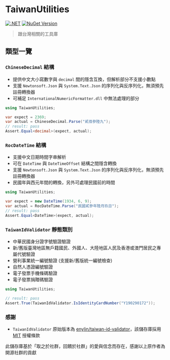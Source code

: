 # TaiwanUtilities
[![.NET](https://github.com/Orlys/TaiwanUtilities/actions/workflows/ci.yml/badge.svg)](https://github.com/Orlys/TaiwanUtilities/actions/workflows/ci.yml) [![NuGet Version](https://img.shields.io/nuget/v/TaiwanUtilities)](https://www.nuget.org/packages/TaiwanUtilities)


> 跟台灣相關的工具庫 

## 類型一覽

### `ChineseDecimal` 結構
- 提供中文大小寫數字與 ```decimal``` 間的隱含互換，但解析部分不支援小數點
- 支援 `Newtonsoft.Json` 與 `System.Text.Json` 的序列化與反序列化，無須預先註冊轉換器
- 可補足 ```InternationalNumericFormatter.dll``` 中無法處理的部分
```csharp
using TaiwanUtilities;

var expect = 2369;
var actual = ChineseDecimal.Parse("貳佰參陸九");
// result: pass
Assert.Equal<decimal>(expect, actual);
```

### `RocDateTime` 結構

- 支援中文日期時間字串解析
- 可在 `DateTime` 與 `DateTimeOffset` 結構之間隱含轉換
- 支援 `Newtonsoft.Json` 與 `System.Text.Json` 的序列化與反序列化，無須預先註冊轉換器
- 民國年與西元年間的轉換，另外可處理民國前的時間

```csharp
using TaiwanUtilities;

var expect = new DateTime(1934, 6, 9);
var actual = RocDateTime.Parse("民國貳參年陸月玖日");
// result: pass
Assert.Equal<DateTime>(expect, actual);
```

### `TaiwanIdValidator` 靜態類別
- 中華民國身分證字號驗證驗證
- 新/舊版臺灣地區無戶籍國民、外國人、大陸地區人民及香港或澳門居民之專屬代號驗證
- 營利事業統一編號驗證 (支援新/舊版統一編號檢查)
- 自然人憑證編號驗證
- 電子發票手機條碼驗證
- 電子發票捐贈碼驗證
```csharp
using TaiwanUtilities;

// result: pass
Assert.True(TaiwanIdValidator.IsIdentityCardNumber("Y190290172"));
```


### 感謝
- `TaiwanIdValidator` 原始版本為 [enylin/taiwan-id-validator](https://github.com/enylin/taiwan-id-validator)，該儲存庫採用 [MIT](https://github.com/enylin/taiwan-id-validator/blob/main/LICENSE) 授權條款  
<!--
- `ZipCode` 的點子來自 [recca0120/twzipcode](https://github.com/recca0120/twzipcode) 這個儲存庫，該儲存庫採用 [MIT](https://github.com/recca0120/twzipcode/blob/main/LICENSE) 授權條款  
-->


此儲存庫基於「取之於社群，回饋於社群」的愛與信念而存在，感謝以上原作者為開源社群的貢獻